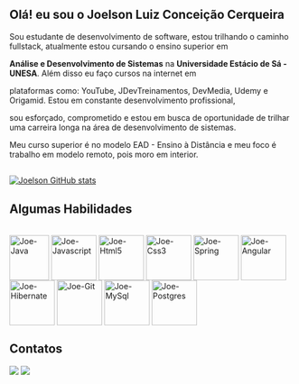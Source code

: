 ## Olá! eu sou o Joelson Luiz Conceição Cerqueira

<p> Sou estudante de desenvolvimento de software, estou trilhando o caminho fullstack, atualmente estou cursando o ensino superior em </p>
<p> <strong>Análise e Desenvolvimento de Sistemas</strong> na <strong>Universidade Estácio de Sá - UNESA</strong>. Além disso eu faço cursos na internet em   </p><p>plataformas como: YouTube, JDevTreinamentos, DevMedia, Udemy e Origamid. Estou em constante desenvolvimento profissional, </p>
<p> sou esforçado, comprometido e estou em busca de oportunidade de trilhar uma carreira longa na área de desenvolvimento de sistemas.</p>
<p> Meu curso superior é no modelo EAD - Ensino à Distância e meu foco é trabalho em modelo remoto, pois moro em interior. </p>

##

##

[![Joelson GitHub stats](https://github-readme-stats.vercel.app/api?username=Joelson0935&show_icons=true&theme=dracula)](https://github.com/Joelson0935/github-readme-stats)

##

## Algumas Habilidades

<div style="display: inline_block"><br>
  <img align="center" alt="Joe-Java" height="80" width="70" src="https://c8.alamy.com/comp/2CFJA28/java-programming-language-2CFJA28.jpg" />
  <img align="center" alt="Joe-Javascript" height="80" width="80" src="https://cdn-icons-png.flaticon.com/512/1199/1199124.png" />
  <img align="center" alt="Joe-Html5" height="80" width="80" src="https://cdn.jsdelivr.net/gh/devicons/devicon/icons/html5/html5-plain-wordmark.svg" />
  <img align="center" alt="Joe-Css3" height="80" width="80" src="https://cdn.jsdelivr.net/gh/devicons/devicon/icons/css3/css3-plain-wordmark.svg" /> 
  <img align="center" alt="Joe-Spring" height="80" width="80" src="https://www.openxcell.com/wp-content/uploads/2021/10/springboot-inner.svg" />
  <img align="center" alt="Joe-Angular" height="80" width="80" src="https://angular.io/assets/images/logos/angular/angular.png" />
  <img align="center" alt="Joe-Hibernate" height="80" width="80" src="https://hibernate.org/images/hibernate_icon_whitebkg.svg" />
  <img align="center" alt="Joe-Git" height="80" width="80" src="https://icon-library.com/images/github-svg-icon/github-svg-icon-1.jpg" />
  <img align="center" alt="Joe-MySql" height="80" width="80" src="https://upload.wikimedia.org/wikipedia/commons/thumb/b/b2/Database-mysql.svg/1200px-Database-mysql.svg.png" />
  <img align="center" alt="Joe-Postgres" height="80" width="80" src="https://cdn.iconscout.com/icon/free/png-256/postgresql-11-1175122.png" />

</div>

##
## Contatos
 <a href = "mailto:joelsonluiz2010@gmail.com"><img src="https://img.shields.io/badge/-Gmail-%23333?style=for-the-badge&logo=gmail&logoColor=white" target="_blank"></a>
  <a href="https://www.linkedin.com/in/joelson-l-c-cerqueira-906a32195"><img src="https://img.shields.io/badge/-LinkedIn-%230077B5?style=for-the-badge&logo=linkedin&logoColor=white" target="_blank"></a> 
  
  ##
##





